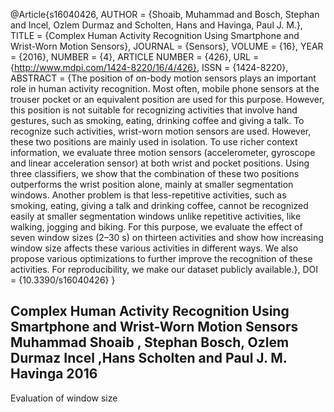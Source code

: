 
@Article{s16040426,
AUTHOR = {Shoaib, Muhammad and Bosch, Stephan and Incel, Ozlem Durmaz and Scholten, Hans and Havinga, Paul J. M.},
TITLE = {Complex Human Activity Recognition Using Smartphone and Wrist-Worn Motion Sensors},
JOURNAL = {Sensors},
VOLUME = {16},
YEAR = {2016},
NUMBER = {4},
ARTICLE NUMBER = {426},
URL = {http://www.mdpi.com/1424-8220/16/4/426},
ISSN = {1424-8220},
ABSTRACT = {The position of on-body motion sensors plays an important role in human activity recognition. Most often, mobile phone sensors at the trouser pocket or an equivalent position are used for this purpose. However, this position is not suitable for recognizing activities that involve hand gestures, such as smoking, eating, drinking coffee and giving a talk. To recognize such activities, wrist-worn motion sensors are used. However, these two positions are mainly used in isolation. To use richer context information, we evaluate three motion sensors (accelerometer, gyroscope and linear acceleration sensor) at both wrist and pocket positions. Using three classifiers, we show that the combination of these two positions outperforms the wrist position alone, mainly at smaller segmentation windows. Another problem is that less-repetitive activities, such as smoking, eating, giving a talk and drinking coffee, cannot be recognized easily at smaller segmentation windows unlike repetitive activities, like walking, jogging and biking. For this purpose, we evaluate the effect of seven window sizes (2–30 s) on thirteen activities and show how increasing window size affects these various activities in different ways. We also propose various optimizations to further improve the recognition of these activities. For reproducibility, we make our dataset publicly available.},
DOI = {10.3390/s16040426}
}


Complex Human Activity Recognition Using Smartphone and Wrist-Worn Motion Sensors
Muhammad Shoaib , Stephan Bosch,
Ozlem Durmaz Incel ,Hans Scholten and Paul J. M. Havinga
2016
---

Evaluation of window size
